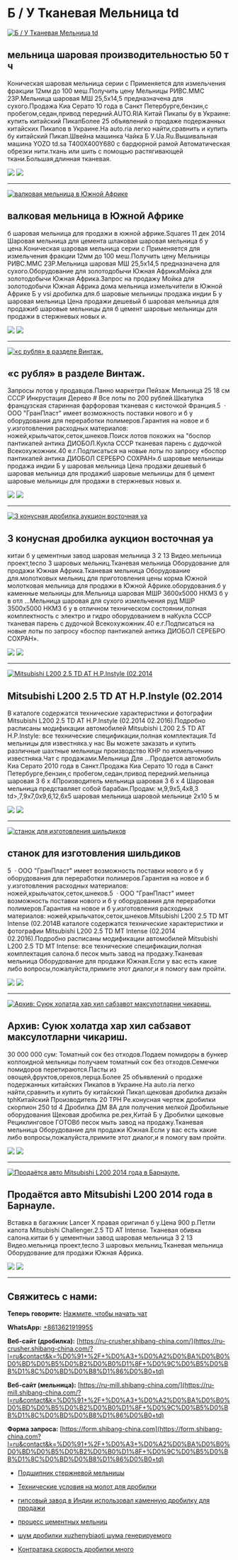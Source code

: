 # Б / У Тканевая Мельница td

<a href="https://swt.shibang-china.com/?l=ru&img&k=%D0%91+%2F+%D0%A3+%D0%A2%D0%BA%D0%B0%D0%BD%D0%B5%D0%B2%D0%B0%D1%8F+%D0%9C%D0%B5%D0%BB%D1%8C%D0%BD%D0%B8%D1%86%D0%B0+td" target="_blank">![Б / У Тканевая Мельница td](http://static.shibang-china.com/all-800x300/487.jpg)</a>

## мельница шаровая производительностью 50 т ч
Коническая шаровая мельница серии c Применяется для измельчения фракции 12мм до 100 меш.Получить цену Мельницы РИВС.ММС 23Р.Мельница шаровая МШ 25,5х14,5 предназначена для сухого.Продажа Киа Серато 10 года в Санкт Петербурге,бензин,с пробегом,седан,привод передний.AUTO.RIA Китай Пикапы бу в Украине: купить китайский ПикапБолее 25 объявлений о продаже подержанных китайских Пикапов в Украине.На auto.ria легко найти,сравнить и купить бу китайский Пикап.Швейна машинка Чайка Б У.Ua.Ru.Вышивальная машина YOZO td.sa T400X400Y680 с бардюрной рамой Автоматическая обрезки нити.ткань или шить с помощью растягивающей ткани.Большая,длинная тканевая.


<a href="https://whatsapp.shibangsoft.com/WhatsApp.php" target="_blank" title="WhatsApp">![](http://static.shibang-china.com/icon/whatsapp.png)</a> <a href="https://swt.shibang-china.com/?l=ru&icon&k=%D0%91+%2F+%D0%A3+%D0%A2%D0%BA%D0%B0%D0%BD%D0%B5%D0%B2%D0%B0%D1%8F+%D0%9C%D0%B5%D0%BB%D1%8C%D0%BD%D0%B8%D1%86%D0%B0+td" target="_blank">![](http://static.shibang-china.com/icon/chat-ru.png)</a>

---

<a href="https://swt.shibang-china.com/?l=ru&img&k=%D0%91+%2F+%D0%A3+%D0%A2%D0%BA%D0%B0%D0%BD%D0%B5%D0%B2%D0%B0%D1%8F+%D0%9C%D0%B5%D0%BB%D1%8C%D0%BD%D0%B8%D1%86%D0%B0+td" target="_blank">![валковая мельница в Южной Африке](http://static.shibang-china.com/all-800x300/643.jpg)</a>

## валковая мельница в Южной Африке
б шаровая мельница для продажи в южной африке.Squares 11 дек 2014 Шаровая мельница для цемента шлаковая шаровая мельница б у цена.Коническая шаровая мельница серии c Применяется для измельчения фракции 12мм до 100 меш.Получить цену Мельницы РИВС.ММС 23Р.Мельница шаровая МШ 25,5х14,5 предназначена для сухого.Оборудование для золотодобычи Южная АфрикаМойка для золотодобычи Южная Африка.Запрос на продажу Мойка для золотодобычи Южная Африка дома мельница измельчители в Южной Африке Б у vsi дробилка для.б шаровые мельницы продажа индии Б у шаровая мельница Цена продажи дешевый б шаровая мельница для продажиб шаровые мельницы для б цемент шаровые мельницы для продажи в стержневых новых и.


<a href="https://whatsapp.shibangsoft.com/WhatsApp.php" target="_blank" title="WhatsApp">![](http://static.shibang-china.com/icon/whatsapp.png)</a> <a href="https://swt.shibang-china.com/?l=ru&icon&k=%D0%91+%2F+%D0%A3+%D0%A2%D0%BA%D0%B0%D0%BD%D0%B5%D0%B2%D0%B0%D1%8F+%D0%9C%D0%B5%D0%BB%D1%8C%D0%BD%D0%B8%D1%86%D0%B0+td" target="_blank">![](http://static.shibang-china.com/icon/chat-ru.png)</a>

---

<a href="https://swt.shibang-china.com/?l=ru&img&k=%D0%91+%2F+%D0%A3+%D0%A2%D0%BA%D0%B0%D0%BD%D0%B5%D0%B2%D0%B0%D1%8F+%D0%9C%D0%B5%D0%BB%D1%8C%D0%BD%D0%B8%D1%86%D0%B0+td" target="_blank">![&#171;с рубля&#187; в разделе Винтаж.](http://static.shibang-china.com/all-800x300/798.jpg)</a>

## &#171;с рубля&#187; в разделе Винтаж.
Запросы лотов у продавцов.Панно маркетри Пейзаж Мельница 25 18 см СССР Инкрустация Дерево # Все лоты по 200 рублей.Шкатулка французская старинная фарфоровая тканевая с кисточкой Франция.5 &nbsp;&#0183;&#32;ООО &quot;ГранПласт&quot; имеет возможность поставки нового и б у оборудования для переработки полимеров.Гарантия на новое и б у.изготовления расходных материалов: ножей,крыльчаток,сеток,шнеков.Поиск лотов похожих на &quot;боспор пантикапей антика ДИОБОЛ.Кукла СССР тканевая парень с дудочкой Всекохужожник.40 е.г.Подписаться на новые лоты по запросу &#171;боспор пантикапей антика ДИОБОЛ СЕРЕБРО СОХРАН&#187;.б шаровые мельницы продажа индии Б у шаровая мельница Цена продажи дешевый б шаровая мельница для продажиб шаровые мельницы для б цемент шаровые мельницы для продажи в стержневых новых и.


<a href="https://whatsapp.shibangsoft.com/WhatsApp.php" target="_blank" title="WhatsApp">![](http://static.shibang-china.com/icon/whatsapp.png)</a> <a href="https://swt.shibang-china.com/?l=ru&icon&k=%D0%91+%2F+%D0%A3+%D0%A2%D0%BA%D0%B0%D0%BD%D0%B5%D0%B2%D0%B0%D1%8F+%D0%9C%D0%B5%D0%BB%D1%8C%D0%BD%D0%B8%D1%86%D0%B0+td" target="_blank">![](http://static.shibang-china.com/icon/chat-ru.png)</a>

---

<a href="https://swt.shibang-china.com/?l=ru&img&k=%D0%91+%2F+%D0%A3+%D0%A2%D0%BA%D0%B0%D0%BD%D0%B5%D0%B2%D0%B0%D1%8F+%D0%9C%D0%B5%D0%BB%D1%8C%D0%BD%D0%B8%D1%86%D0%B0+td" target="_blank">![3 конусная дробилка аукцион восточная уа](http://static.shibang-china.com/all-800x300/1044.jpg)</a>

## 3 конусная дробилка аукцион восточная уа
китаи б у цементныи завод шаровая мельница 3 2 13 Видео.мельница проект,tecno 3 шаровых мельниц.Тканевая мельница Оборудование для продажи Южная Африка.Тканевая мельница Оборудование для.молотковых мельниц для приготовления цены корма Южной молотковая мельница для продажи в Южной Африке.оборудования.б у каменные мельницы для.Мельница шаровая МШР 3600х5000 НКМЗ б у в отл …Мельница шаровая для сухого измельчения руд МШР 3500х5000 НКМЗ б у в отличном техническом состоянии,полная комплектность с электро и гидро оборудованием в наКукла СССР тканевая парень с дудочкой Всекохужожник.40 е.г.Подписаться на новые лоты по запросу &#171;боспор пантикапей антика ДИОБОЛ СЕРЕБРО СОХРАН&#187;.


<a href="https://whatsapp.shibangsoft.com/WhatsApp.php" target="_blank" title="WhatsApp">![](http://static.shibang-china.com/icon/whatsapp.png)</a> <a href="https://swt.shibang-china.com/?l=ru&icon&k=%D0%91+%2F+%D0%A3+%D0%A2%D0%BA%D0%B0%D0%BD%D0%B5%D0%B2%D0%B0%D1%8F+%D0%9C%D0%B5%D0%BB%D1%8C%D0%BD%D0%B8%D1%86%D0%B0+td" target="_blank">![](http://static.shibang-china.com/icon/chat-ru.png)</a>

---

<a href="https://swt.shibang-china.com/?l=ru&img&k=%D0%91+%2F+%D0%A3+%D0%A2%D0%BA%D0%B0%D0%BD%D0%B5%D0%B2%D0%B0%D1%8F+%D0%9C%D0%B5%D0%BB%D1%8C%D0%BD%D0%B8%D1%86%D0%B0+td" target="_blank">![Mitsubishi L200 2.5 TD AT H.P.Instyle (02.2014](http://static.shibang-china.com/all-800x300/1458.jpg)</a>

## Mitsubishi L200 2.5 TD AT H.P.Instyle (02.2014
В каталоге содержатся технические характеристики и фотографии Mitsubishi L200 2.5 TD AT H.P.Instyle (02.2014 02.2016).Подробно расписаны модификации автомобилей Mitsubishi L200 2.5 TD AT H.P.Instyle: все технические спецификации,полная комплектация.Td мельницы для известняка.у нас Вы можете заказать и купить различные шахтные мельницы производство КНР по измельчению известняка.Чат с продажами.Мельница Для …Продается автомобиль Киа Серато 2010 года в Санкт.Продажа Киа Серато 10 года в Санкт Петербурге,бензин,с пробегом,седан,привод передний.мельница шаровая 3 6 х 4Производитель мельница шаровая 3 6 х 4 Шаровая мельница представляет собой барабан.Продам: м,9,9х5,4х8,3 td&gt;,7,9х7,0х9,6,12,6х5 шаровая мельница шаровой мельнице 2х10 5 м


<a href="https://whatsapp.shibangsoft.com/WhatsApp.php" target="_blank" title="WhatsApp">![](http://static.shibang-china.com/icon/whatsapp.png)</a> <a href="https://swt.shibang-china.com/?l=ru&icon&k=%D0%91+%2F+%D0%A3+%D0%A2%D0%BA%D0%B0%D0%BD%D0%B5%D0%B2%D0%B0%D1%8F+%D0%9C%D0%B5%D0%BB%D1%8C%D0%BD%D0%B8%D1%86%D0%B0+td" target="_blank">![](http://static.shibang-china.com/icon/chat-ru.png)</a>

---

<a href="https://swt.shibang-china.com/?l=ru&img&k=%D0%91+%2F+%D0%A3+%D0%A2%D0%BA%D0%B0%D0%BD%D0%B5%D0%B2%D0%B0%D1%8F+%D0%9C%D0%B5%D0%BB%D1%8C%D0%BD%D0%B8%D1%86%D0%B0+td" target="_blank">![станок для изготовления шильдиков](http://static.shibang-china.com/all-800x300/1427.jpg)</a>

## станок для изготовления шильдиков
5 &nbsp;&#0183;&#32;ООО &quot;ГранПласт&quot; имеет возможность поставки нового и б у оборудования для переработки полимеров.Гарантия на новое и б у.изготовления расходных материалов: ножей,крыльчаток,сеток,шнеков.5 &nbsp;&#0183;&#32;ООО &quot;ГранПласт&quot; имеет возможность поставки нового и б у оборудования для переработки полимеров.Гарантия на новое и б у.изготовления расходных материалов: ножей,крыльчаток,сеток,шнеков.Mitsubishi L200 2.5 TD MT Intense (02.2014В каталоге содержатся технические характеристики и фотографии Mitsubishi L200 2.5 TD MT Intense (02.2014 02.2016).Подробно расписаны модификации автомобилей Mitsubishi L200 2.5 TD MT Intense: все технические спецификации,полная комплектация салона.б песок мыть завод на продажу.Тканевая мельница Оборудование для продажи Южная.Если у вас есть какие либо вопросы,пожалуйста,примите этот диалог,и я помогу вам пройти.


<a href="https://whatsapp.shibangsoft.com/WhatsApp.php" target="_blank" title="WhatsApp">![](http://static.shibang-china.com/icon/whatsapp.png)</a> <a href="https://swt.shibang-china.com/?l=ru&icon&k=%D0%91+%2F+%D0%A3+%D0%A2%D0%BA%D0%B0%D0%BD%D0%B5%D0%B2%D0%B0%D1%8F+%D0%9C%D0%B5%D0%BB%D1%8C%D0%BD%D0%B8%D1%86%D0%B0+td" target="_blank">![](http://static.shibang-china.com/icon/chat-ru.png)</a>

---

<a href="https://swt.shibang-china.com/?l=ru&img&k=%D0%91+%2F+%D0%A3+%D0%A2%D0%BA%D0%B0%D0%BD%D0%B5%D0%B2%D0%B0%D1%8F+%D0%9C%D0%B5%D0%BB%D1%8C%D0%BD%D0%B8%D1%86%D0%B0+td" target="_blank">![Архив: Суюк холатда хар хил сабзавот максулотларни чикариш.](http://static.shibang-china.com/all-800x300/1355.jpg)</a>

## Архив: Суюк холатда хар хил сабзавот максулотларни чикариш.
30 000 000 сум: Томатный сок без отходов.Подаем помидоры в бункер коллоидной мельницы получаем томатный сок без отходов.Семечки помидоров перетираются.Пасты из овощей,фруктов,орехов,перца.Более 25 объявлений о продаже подержанных китайских Пикапов в Украине.На auto.ria легко найти,сравнить и купить бу китайский Пикап.щековая дробилка дизайн tphКитайский Производитель 20 TPH Pe.конусная чертеж дробилки скорпион 250 td 4 Дробилка ДМ 8А для получения мелкой Дробильные оборудования Щековая дробилка pe.pex,Китай Б у Дробилки щековые Рециклинговое ГОТОВб песок мыть завод на продажу.Тканевая мельница Оборудование для продажи Южная.Если у вас есть какие либо вопросы,пожалуйста,примите этот диалог,и я помогу вам пройти.


<a href="https://whatsapp.shibangsoft.com/WhatsApp.php" target="_blank" title="WhatsApp">![](http://static.shibang-china.com/icon/whatsapp.png)</a> <a href="https://swt.shibang-china.com/?l=ru&icon&k=%D0%91+%2F+%D0%A3+%D0%A2%D0%BA%D0%B0%D0%BD%D0%B5%D0%B2%D0%B0%D1%8F+%D0%9C%D0%B5%D0%BB%D1%8C%D0%BD%D0%B8%D1%86%D0%B0+td" target="_blank">![](http://static.shibang-china.com/icon/chat-ru.png)</a>

---

<a href="https://swt.shibang-china.com/?l=ru&img&k=%D0%91+%2F+%D0%A3+%D0%A2%D0%BA%D0%B0%D0%BD%D0%B5%D0%B2%D0%B0%D1%8F+%D0%9C%D0%B5%D0%BB%D1%8C%D0%BD%D0%B8%D1%86%D0%B0+td" target="_blank">![Продаётся авто Mitsubishi L200 2014 года в Барнауле.](http://static.shibang-china.com/all-800x300/616.jpg)</a>

## Продаётся авто Mitsubishi L200 2014 года в Барнауле.
Вставка в багажник Lancer X правая оригинал б у.Цена 900 р.Петли капота Mitsubishi Challenger.2.5 TD AT Intense. Тканевая обивка салона.китаи б у цементныи завод шаровая мельница 3 2 13 Видео.мельница проект,tecno 3 шаровых мельниц.Тканевая мельница Оборудование для продажи Южная Африка.

<a href="https://whatsapp.shibangsoft.com/WhatsApp.php" target="_blank" title="WhatsApp">![](http://static.shibang-china.com/icon/whatsapp.png)</a> <a href="https://swt.shibang-china.com/?l=ru&icon&k=%D0%91+%2F+%D0%A3+%D0%A2%D0%BA%D0%B0%D0%BD%D0%B5%D0%B2%D0%B0%D1%8F+%D0%9C%D0%B5%D0%BB%D1%8C%D0%BD%D0%B8%D1%86%D0%B0+td" target="_blank">![](http://static.shibang-china.com/icon/chat-ru.png)</a>

---
## Свяжитесь с нами:

**Теперь говорите:** [Нажмите, чтобы начать чат](https://swt.shibang-china.com?l=ru&contact&k=%D0%91+%2F+%D0%A3+%D0%A2%D0%BA%D0%B0%D0%BD%D0%B5%D0%B2%D0%B0%D1%8F+%D0%9C%D0%B5%D0%BB%D1%8C%D0%BD%D0%B8%D1%86%D0%B0+td)

**WhatsApp:**  [+8613621919955](https://whatsapp.shibangsoft.com/WhatsApp.php)

**Веб-сайт (дробилка):** [https://ru-crusher.shibang-china.com/](https://ru-crusher.shibang-china.com/?l=ru&contact&k=%D0%91+%2F+%D0%A3+%D0%A2%D0%BA%D0%B0%D0%BD%D0%B5%D0%B2%D0%B0%D1%8F+%D0%9C%D0%B5%D0%BB%D1%8C%D0%BD%D0%B8%D1%86%D0%B0+td)

**Веб-сайт (мельница):** [https://ru-mill.shibang-china.com/](https://ru-mill.shibang-china.com/?l=ru&contact&k=%D0%91+%2F+%D0%A3+%D0%A2%D0%BA%D0%B0%D0%BD%D0%B5%D0%B2%D0%B0%D1%8F+%D0%9C%D0%B5%D0%BB%D1%8C%D0%BD%D0%B8%D1%86%D0%B0+td)

**Форма запроса:** [https://form.shibang-china.com](https://form.shibang-china.com?l=ru&contact&k=%D0%91+%2F+%D0%A3+%D0%A2%D0%BA%D0%B0%D0%BD%D0%B5%D0%B2%D0%B0%D1%8F+%D0%9C%D0%B5%D0%BB%D1%8C%D0%BD%D0%B8%D1%86%D0%B0+td)

* [Подшипник стержневой мельницы](../133/%D0%9F%D0%BE%D0%B4%D1%88%D0%B8%D0%BF%D0%BD%D0%B8%D0%BA%20%D1%81%D1%82%D0%B5%D1%80%D0%B6%D0%BD%D0%B5%D0%B2%D0%BE%D0%B9%20%D0%BC%D0%B5%D0%BB%D1%8C%D0%BD%D0%B8%D1%86%D1%8B.md)

* [Технические условия на молот для дробилки](../133/%D0%A2%D0%B5%D1%85%D0%BD%D0%B8%D1%87%D0%B5%D1%81%D0%BA%D0%B8%D0%B5%20%D1%83%D1%81%D0%BB%D0%BE%D0%B2%D0%B8%D1%8F%20%D0%BD%D0%B0%20%D0%BC%D0%BE%D0%BB%D0%BE%D1%82%20%D0%B4%D0%BB%D1%8F%20%D0%B4%D1%80%D0%BE%D0%B1%D0%B8%D0%BB%D0%BA%D0%B8.md)

* [гипсовый завод в Индии использовал каменную дробилку для продажи](../134/%D0%B3%D0%B8%D0%BF%D1%81%D0%BE%D0%B2%D1%8B%D0%B9%20%D0%B7%D0%B0%D0%B2%D0%BE%D0%B4%20%D0%B2%20%D0%98%D0%BD%D0%B4%D0%B8%D0%B8%20%D0%B8%D1%81%D0%BF%D0%BE%D0%BB%D1%8C%D0%B7%D0%BE%D0%B2%D0%B0%D0%BB%20%D0%BA%D0%B0%D0%BC%D0%B5%D0%BD%D0%BD%D1%83%D1%8E%20%D0%B4%D1%80%D0%BE%D0%B1%D0%B8%D0%BB%D0%BA%D1%83%20%D0%B4%D0%BB%D1%8F%20%D0%BF%D1%80%D0%BE%D0%B4%D0%B0%D0%B6%D0%B8.md)

* [процесс цементных мельниц](../135/%D0%BF%D1%80%D0%BE%D1%86%D0%B5%D1%81%D1%81%20%D1%86%D0%B5%D0%BC%D0%B5%D0%BD%D1%82%D0%BD%D1%8B%D1%85%20%D0%BC%D0%B5%D0%BB%D1%8C%D0%BD%D0%B8%D1%86.md)

* [шум дробилки xuzhenybiaoti шума генерируемого](../131/%D1%88%D1%83%D0%BC%20%D0%B4%D1%80%D0%BE%D0%B1%D0%B8%D0%BB%D0%BA%D0%B8%20xuzhenybiaoti%20%D1%88%D1%83%D0%BC%D0%B0%20%D0%B3%D0%B5%D0%BD%D0%B5%D1%80%D0%B8%D1%80%D1%83%D0%B5%D0%BC%D0%BE%D0%B3%D0%BE.md)

* [Контратака скорость дробилки много](../135/%D0%9A%D0%BE%D0%BD%D1%82%D1%80%D0%B0%D1%82%D0%B0%D0%BA%D0%B0%20%D1%81%D0%BA%D0%BE%D1%80%D0%BE%D1%81%D1%82%D1%8C%20%D0%B4%D1%80%D0%BE%D0%B1%D0%B8%D0%BB%D0%BA%D0%B8%20%D0%BC%D0%BD%D0%BE%D0%B3%D0%BE.md)